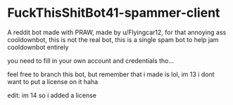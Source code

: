 # FuckThisShitBot41-spammer-client
A reddit bot made with PRAW, made by u/Flyingcar12, for that annoying ass cooldownbot, this is not the real bot, this is a single spam bot to help jam cooldownbot entirely

you need to fill in your own account and credentials tho...

feel free to branch this bot, but remember that i made is lol, im 13 i dont want to put a license on it haha

edit: im 14 so i added a license 

